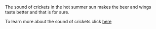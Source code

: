 The sound of crickets in the hot summer sun makes the beer and wings taste better and that is for sure.

To learn more about the sound of crickets click [here](https://www.loc.gov/rr/scitech/mysteries/cricket.html)

